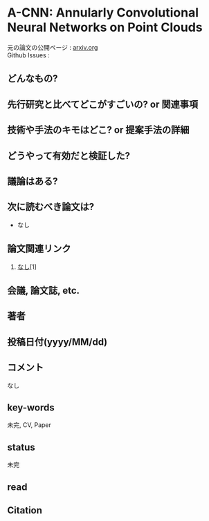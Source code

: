 # A-CNN: Annularly Convolutional Neural Networks on Point Clouds

元の論文の公開ページ : [arxiv.org](https://arxiv.org/pdf/1904.08017.pdf)  
Github Issues : []()  

## どんなもの?

## 先行研究と比べてどこがすごいの? or 関連事項

## 技術や手法のキモはどこ? or 提案手法の詳細

## どうやって有効だと検証した?

## 議論はある?

## 次に読むべき論文は?
- なし

## 論文関連リンク
1. [なし]()[1]

## 会議, 論文誌, etc.

## 著者

## 投稿日付(yyyy/MM/dd)

## コメント
なし

## key-words
未完, CV, Paper

## status
未完

## read

## Citation
